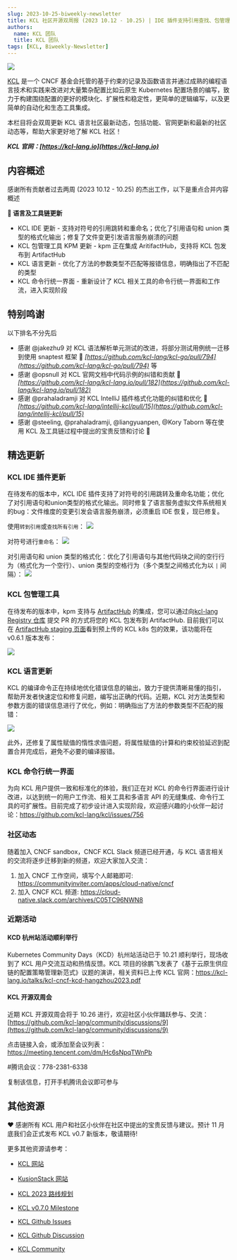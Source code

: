 ```yaml
---
slug: 2023-10-25-biweekly-newsletter
title: KCL 社区开源双周报 (2023 10.12 - 10.25) | IDE 插件支持引用查找、包管理集成 ArtifactHub
authors:
  name: KCL 团队
  title: KCL 团队
tags: [KCL, Biweekly-Newsletter]
---
```


![](/img/biweekly-newsletter-zh.png)

[KCL](https://github.com/kcl-lang) 是一个 CNCF 基金会托管的基于约束的记录及函数语言并通过成熟的编程语言技术和实践来改进对大量繁杂配置比如云原生 Kubernetes 配置场景的编写，致力于构建围绕配置的更好的模块化、扩展性和稳定性，更简单的逻辑编写，以及更简单的自动化和生态工具集成。

本栏目将会双周更新 KCL 语言社区最新动态，包括功能、官网更新和最新的社区动态等，帮助大家更好地了解 KCL 社区！

***KCL 官网：[https://kcl-lang.io](https://kcl-lang.io)***

## 内容概述

感谢所有贡献者过去两周 (2023 10.12 - 10.25) 的杰出工作，以下是重点合并内容概述

**🔧 语言及工具链更新**
- KCL IDE 更新 - 支持对符号的引用跳转和重命名；优化了引用语句和 union 类型的格式化输出；修复了文件变更引发语言服务崩溃的问题
- KCL 包管理工具 KPM 更新 - kpm 正在集成 AritifactHub，支持将 KCL 包发布到 ArtifactHub
- KCL 语言更新 - 优化了方法的参数类型不匹配等报错信息，明确指出了不匹配的类型
- KCL 命令行统一界面 - 重新设计了 KCL 相关工具的命令行统一界面和工作流，进入实现阶段

## 特别鸣谢

以下排名不分先后

- 感谢 @jakezhu9 对 KCL 语法解析单元测试的改进，将部分测试用例统一迁移到使用 snaptest 框架 🙌 *[https://github.com/kcl-lang/kcl-go/pull/794](https://github.com/kcl-lang/kcl-go/pull/794)* 等
- 感谢 @opsnull 对 KCL 官网文档中代码示例的纠错和贡献 🙌 *[https://github.com/kcl-lang/kcl-lang.io/pull/182](https://github.com/kcl-lang/kcl-lang.io/pull/182)*
- 感谢 @prahaladramji 对 KCL IntelliJ 插件格式化功能的纠错和优化 🙌 *[https://github.com/kcl-lang/intellij-kcl/pull/15](https://github.com/kcl-lang/intellij-kcl/pull/15)*
- 感谢 @steeling, @prahaladramji, @liangyuanpen, @Kory Taborn 等在使用 KCL 及工具链过程中提出的宝贵反馈和讨论 🙌

## 精选更新

### KCL IDE 插件更新

在待发布的版本中，KCL IDE 插件支持了对符号的引用跳转及重命名功能；优化了对引用语句和union类型的格式化输出。同时修复了语言服务虚拟文件系统相关的bug：文件维度的变更引发会语言服务崩溃，必须重启 IDE 恢复，现已修复。

使用`转到引用`或`查找所有引用`：
![](/img/docs/tools/Ide/vs-code/FindRefs.png)

对符号进行`重命名`：
![](/img/docs/tools/Ide/vs-code/Rename.gif)

对引用语句和 union 类型的格式化：优化了引用语句与其他代码块之间的空行行为（格式化为一个空行）、union 类型的空格行为（多个类型之间格式化为以 ` | ` 间隔）：
![](/img/blog/2023-10-25-kcl-biweekly-newsletter/Format.gif)

### KCL 包管理工具

在待发布的版本中，kpm 支持与 [ArtifactHub](https://artifacthub.io/) 的集成，您可以通过向[kcl-lang Registry 仓库](https://github.com/kcl-lang/artifacthub) 提交 PR 的方式将您的 KCL 包发布到 ArtifactHub. 目前我们可以在 [ArtifactHub staging 页面](https://staging.artifacthub.io/packages/search?ts_query_web=kcl&sort=relevance&page=1)看到预上传的 KCL k8s 包的效果，该功能将在 v0.6.1 版本发布：

![](/img/docs/tools/kpm/artifacthubStaging.png)

### KCL 语言更新

KCL 的编译命令正在持续地优化错误信息的输出，致力于提供清晰易懂的指引，帮助开发者快速定位和修复问题，编写出正确的代码。近期，KCL 对方法类型和参数方面的错误信息进行了优化，例如：明确指出了方法的参数类型不匹配的报错：

![](/img/blog/2023-10-25-kcl-biweekly-newsletter/error-msg.png)

此外，还修复了属性赋值的惰性求值问题，将属性赋值的计算和约束校验延迟到配置合并完成后，避免不必要的编译报错。

### KCL 命令行统一界面

为向 KCL 用户提供一致和标准化的体验，我们正在对 KCL 的命令行界面进行设计改进，以达到统一的用户工作流、相关工具和多语言 API 的无缝集成、命令行工具的可扩展性。目前完成了初步设计进入实现阶段，欢迎感兴趣的小伙伴一起讨论：https://github.com/kcl-lang/kcl/issues/756

### 社区动态

随着加入 CNCF sandbox，CNCF KCL Slack 频道已经开通，与 KCL 语言相关的交流将逐步迁移到新的频道，欢迎大家加入交流：
1. 加入 CNCF 工作空间，填写个人邮箱即可: https://communityinviter.com/apps/cloud-native/cncf
2. 加入 CNCF KCL 频道: https://cloud-native.slack.com/archives/C05TC96NWN8

### 近期活动

#### KCD 杭州站活动顺利举行

Kubernetes Community Days（KCD）杭州站活动已于 10.21 顺利举行，现场收到了 KCL 用户交流互动和热情反馈。KCL 项目的徐鹏飞发表了《基于云原生供应链的配置策略管理新范式》议题的演讲，相关资料已上传 KCL 官网：https://kcl-lang.io/talks/kcl-cncf-kcd-hangzhou2023.pdf

#### KCL 开源双周会

近期 KCL 开源双周会将于 10.26 进行，欢迎社区小伙伴踊跃参与、交流：[https://github.com/kcl-lang/community/discussions/9](https://github.com/kcl-lang/community/discussions/9)

点击链接入会，或添加至会议列表：
https://meeting.tencent.com/dm/Hc6sNpqTWnPb

#腾讯会议：778-2381-6338

复制该信息，打开手机腾讯会议即可参与

## 其他资源

❤️ 感谢所有 KCL 用户和社区小伙伴在社区中提出的宝贵反馈与建议。预计 11 月底我们会正式发布 KCL v0.7 新版本，敬请期待!

更多其他资源请参考：

- [KCL 网站](https://kcl-lang.io/)
- [KusionStack 网站](https://kusionstack.io/)

- [KCL 2023 路线规划](https://kcl-lang.io/docs/community/release-policy/roadmap)
- [KCL v0.7.0 Milestone](https://github.com/kcl-lang/kcl/milestone/7)
- [KCL Github Issues](https://github.com/kcl-lang/kcl/issues)
- [KCL Github Discussion](https://github.com/orgs/kcl-lang/discussions)
- [KCL Community](https://github.com/kcl-lang/community)

